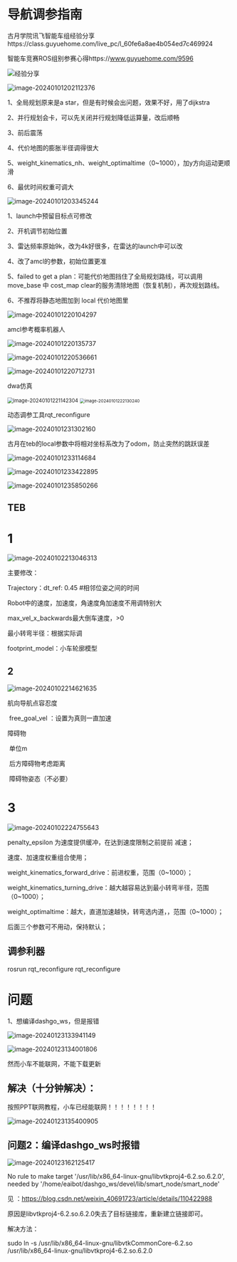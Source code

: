 # 导航调参指南

古月学院讯飞智能车组经验分享https://class.guyuehome.com/live_pc/l_60fe6a8ae4b054ed7c469924

智能车竞赛ROS组别参赛心得https://www.guyuehome.com/9596

![经验分享](.\导航调参指南_image\经验分享.jpg)



![image-20240101202112376](C:\Users\11479\AppData\Roaming\Typora\typora-user-images\image-20240101202112376.png)

1、全局规划原来是a star，但是有时候会出问题，效果不好，用了dijkstra

2、并行规划会卡，可以先关闭并行规划降低运算量，改后顺畅

3、前后震荡

4、代价地图的膨胀半径调得很大

5、weight_kinematics_nh、weight_optimaltime（0~1000），加y方向运动更顺滑

6、最优时间权重可调大

![image-20240101203345244](.\导航调参指南_image\image-20240101203345244.png)

1、launch中预留目标点可修改

2、开机调节初始位置

3、雷达频率原始9k，改为4k好很多，在雷达的launch中可以改

4、改了amcl的参数，初始位置更准

5、failed to get a plan：可能代价地图挡住了全局规划路线，可以调用move_base 中 cost_map clear的服务清除地图（恢复机制），再次规划路线。

6、不推荐将静态地图加到  local  代价地图里

![image-20240101220104297](.\导航调参指南_image\image-20240101220104297.png)

amcl参考概率机器人

![image-20240101220135737](.\导航调参指南_image\image-20240101220135737.png)

![image-20240101220536661](.\导航调参指南_image\image-20240101220536661.png)

![image-20240101220712731](.\导航调参指南_image\image-20240101220712731.png)





dwa仿真

<img src=".\导航调参指南_image\image-20240101221142304.png" alt="image-20240101221142304" style="zoom: 80%;" />

<img src=".\导航调参指南_image\image-20240101222130240.png" alt="image-20240101222130240" style="zoom:67%;" />

动态调参工具rqt_reconfigure

![image-20240101231302160](.\导航调参指南_image\image-20240101231302160.png)





古月在teb的local参数中将相对坐标系改为了odom，防止突然的跳跃误差

![image-20240101233114684](.\导航调参指南_image\image-20240101233114684.png)

![image-20240101233422895](.\导航调参指南_image\image-20240101233422895.png)

![image-20240101235850266](.\导航调参指南_image\image-20240101235850266.png)

## TEB

# 1

![image-20240102213046313](.\导航调参指南_image\image-20240102213046313.png)

主要修改：

Trajectory：dt_ref: 0.45 #相邻位姿之间的时间  

Robot中的速度，加速度，角速度角加速度不用调特别大

max_vel_x_backwards最大倒车速度，>0

最小转弯半径：根据实际调

footprint_model：小车轮廓模型 

## 2

![image-20240102214621635](.\导航调参指南_image\image-20240102214621635.png)

航向导航点容忍度

​	free_goal_vel ：设置为真则一直加速

障碍物

​	单位m 

​	后方障碍物考虑距离

​	障碍物姿态（不必要）

# 3

![image-20240102224755643](.\导航调参指南_image\image-20240102224755643.png)



penalty_epsilon 为速度提供缓冲，在达到速度限制之前提前 减速；

速度、加速度权重组合使用；

weight_kinematics_forward_drive：前进权重，范围（0~1000）；

weight_kinematics_turning_drive：越大越容易达到最小转弯半径，范围（0~1000）；

weight_optimaltime：越大，直道加速越快，转弯选内道，，范围（0~1000）；

后面三个参数可不用动，保持默认；



## 调参利器

rosrun rqt_reconfigure rqt_reconfigure















# 问题

1、想编译dashgo_ws，但是报错

![image-20240123133941149](./%E5%AF%BC%E8%88%AA%E8%B0%83%E5%8F%82%E6%8C%87%E5%8D%97_image/image-20240123133941149.png)

![image-20240123134001806](./%E5%AF%BC%E8%88%AA%E8%B0%83%E5%8F%82%E6%8C%87%E5%8D%97_image/image-20240123134001806.png)

然而小车不能联网，不能下载更新



## 解决（十分钟解决）：

按照PPT联网教程，小车已经能联网！！！！！！！！

![image-20240123135400905](./%E5%AF%BC%E8%88%AA%E8%B0%83%E5%8F%82%E6%8C%87%E5%8D%97_image/image-20240123135400905.png)

## 问题2：编译dashgo_ws时报错

![image-20240123162125417](./%E5%AF%BC%E8%88%AA%E8%B0%83%E5%8F%82%E6%8C%87%E5%8D%97_image/image-20240123162125417.png)

No rule to make target '/usr/lib/x86_64-linux-gnu/libvtkproj4-6.2.so.6.2.0', needed by '/home/eaibot/dashgo_ws/devel/lib/smart_node/smart_node'



见 ：https://blog.csdn.net/weixin_40691723/article/details/110422988

原因是libvtkproj4-6.2.so.6.2.0失去了目标链接库，重新建立链接即可。

解决方法：

sudo ln -s /usr/lib/x86_64-linux-gnu/libvtkCommonCore-6.2.so /usr/lib/x86_64-linux-gnu/libvtkproj4-6.2.so.6.2.0